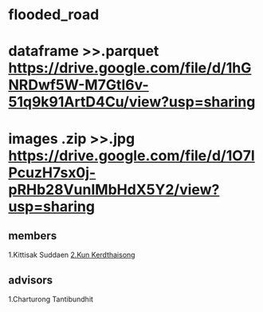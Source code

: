 # flooded_road


# dataframe >>.parquet https://drive.google.com/file/d/1hGNRDwf5W-M7GtI6v-51q9k91ArtD4Cu/view?usp=sharing

# images .zip >>.jpg https://drive.google.com/file/d/1O7lPcuzH7sx0j-pRHb28VunIMbHdX5Y2/view?usp=sharing


## members
1.Kittisak Suddaen
<a href='https://github.com/Augustus2011'>2.Kun Kerdthaisong </a>

## advisors
1.Charturong Tantibundhit